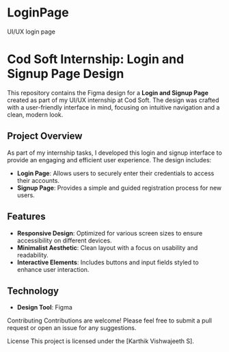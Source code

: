 # LoginPage
UI/UX login page
# Cod Soft Internship: Login and Signup Page Design

This repository contains the Figma design for a **Login and Signup Page** created as part of my UI/UX internship at Cod Soft. The design was crafted with a user-friendly interface in mind, focusing on intuitive navigation and a clean, modern look.

## Project Overview

As part of my internship tasks, I developed this login and signup interface to provide an engaging and efficient user experience. The design includes:

- **Login Page**: Allows users to securely enter their credentials to access their accounts.
- **Signup Page**: Provides a simple and guided registration process for new users.
  
## Features

- **Responsive Design**: Optimized for various screen sizes to ensure accessibility on different devices.
- **Minimalist Aesthetic**: Clean layout with a focus on usability and readability.
- **Interactive Elements**: Includes buttons and input fields styled to enhance user interaction.

## Technology

- **Design Tool**: Figma

Contributing
Contributions are welcome! Please feel free to submit a pull request or open an issue for any suggestions.

License
This project is licensed under the [Karthik Vishwajeeth S].
